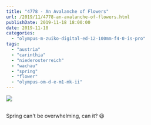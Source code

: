 ```yaml
---
title: "4778 - An Avalanche of Flowers"
url: /2019/11/4778-an-avalanche-of-flowers.html
publishDate: 2019-11-18 18:00:00
date: 2019-11-18
categories: 
  - "olympus-m-zuiko-digital-ed-12-100mm-f4-0-is-pro"
tags: 
  - "austria"
  - "carinthia"
  - "niederosterreich"
  - "wachau"
  - "spring"
  - "flower"
  - "olympus-om-d-e-m1-mk-ii"
---
```

<div class="container">
<div class="center"><a target="_blank" href="https://d25zfm9zpd7gm5.cloudfront.net/1200x1200/2018/20180501_110439_lr.jpg"><img class="webfeedsFeaturedVisual" src="https://d25zfm9zpd7gm5.cloudfront.net/0600x0600/2018/20180501_110439_lr.jpg" /></a></div>
</div>
<br />

Spring can't be overwhelming, can it? :smiley: